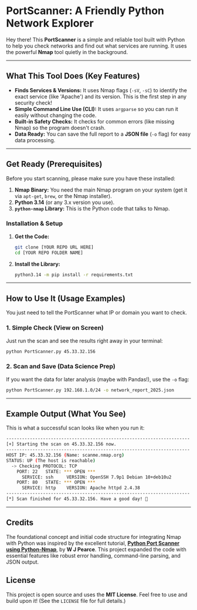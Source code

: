 # PortScanner: A Friendly Python Network Explorer

Hey there! This **PortScanner** is a simple and reliable tool built with Python to help you check networks and find out what services are running. It uses the powerful **Nmap** tool quietly in the background.

---

## What This Tool Does (Key Features)

* **Finds Services & Versions:** It uses Nmap flags (`-sV`, `-sC`) to identify the exact service (like 'Apache') and its version. This is the first step in any security check!
* **Simple Command Line Use (CLI):** It uses `argparse` so you can run it easily without changing the code.
* **Built-in Safety Checks:** It checks for common errors (like missing Nmap) so the program doesn't crash.
* **Data Ready:** You can save the full report to a **JSON file** (`-o` flag) for easy data processing.

---

## Get Ready (Prerequisites)

Before you start scanning, please make sure you have these installed:

1.  **Nmap Binary:** You need the main Nmap program on your system (get it via `apt-get`, `brew`, or the Nmap installer).
2.  **Python 3.14** (or any 3.x version you use).
3.  **`python-nmap` Library:** This is the Python code that talks to Nmap.

### Installation & Setup

1.  **Get the Code:**
    ```bash
    git clone [YOUR REPO URL HERE]
    cd [YOUR REPO FOLDER NAME]
    ```

2.  **Install the Library:**
    ```bash
    python3.14 -m pip install -r requirements.txt
    ```

---

## How to Use It (Usage Examples)

You just need to tell the PortScanner what IP or domain you want to check.

### 1. Simple Check (View on Screen)

Just run the scan and see the results right away in your terminal:

```bash
python PortScanner.py 45.33.32.156
````

### 2\. Scan and Save (Data Science Prep)

If you want the data for later analysis (maybe with Pandas\!), use the `-o` flag:

```bash
python PortScanner.py 192.168.1.0/24 -o network_report_2025.json
```

-----

## Example Output (What You See)

This is what a successful scan looks like when you run it:

```bash
----------------------------------------------------------------------
[+] Starting the scan on 45.33.32.156 now.
----------------------------------------------------------------------
HOST IP: 45.33.32.156 (Name: scanme.nmap.org)
STATUS: UP (The host is reachable)
  -> Checking PROTOCOL: TCP
    PORT: 22   STATE: *** OPEN ***
      SERVICE: ssh     VERSION: OpenSSH 7.9p1 Debian 10+deb10u2
    PORT: 80   STATE: *** OPEN ***
      SERVICE: http    VERSION: Apache httpd 2.4.38
----------------------------------------------------------------------
[*] Scan finished for 45.33.32.156. Have a good day! 👋
```

-----
## Credits
The foundational concept and initial code structure for integrating Nmap with Python was inspired by the excellent tutorial, **[Python Port Scanner using Python-Nmap](https://youtu.be/tbhYxd2sfAE?si=b56JUPDyLLBJEt1Q)**, by **W J Pearce**. This project expanded the code with essential features like robust error handling, command-line parsing, and JSON output.

## License

This project is open source and uses the **MIT License**. Feel free to use and build upon it\! (See the `LICENSE` file for full details.)
